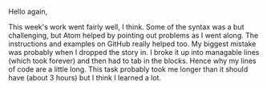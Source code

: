 Hello again,

This week's work went fairly well, I think. Some of the syntax was a but
challenging, but Atom helped by pointing out problems as I went along. The
instructions and examples on GitHub really helped too. My biggest mistake
was probably when I dropped the story in. I broke it up into managable lines
(which took forever) and then had to tab in the blocks. Hence why my lines
of code are a little long. This task probably took me longer than it should have
(about 3 hours) but I think I learned a lot.

